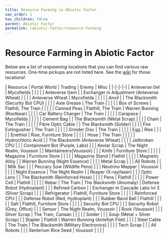 ```yaml
---
title: Resource Farming in Abiotic Factor
nav_order: 1
has_children: false
parent: Abiotic Factor
permalink: /abiotic-factor/resource-farming
---
```

# Resource Farming in Abiotic Factor

Below are a list of *respawning* locations that you can find various raw resources. One-time pickups are not listed here. See the [wiki](https://abioticfactor.wiki.gg/wiki/Abiotic_Factor_Wiki) for those locations!

| Resource | Portal World | Trading | Enemy | Misc |
|-|-|-|-|
| Anteverse Gel | Mycofields | | | |
| Anteverse Gem | | Exchanger in Adjustment (Anteverse Wheat) | | |
| Anteverse Wheat | Mycofields | | | |
| Anvil | | The Blacksmith (Security Bot CPU) | | |
| Axle Grease | The Train | | | |
| Box of Screws | Flathill, The Train | | | |
| Canned Peas | Flathill, The Train | Warren Bunning (Rootbear) | | |
| Car Battery Charger | The Train | | | |
| Carapace | Mycofields | | | |
| Cement Bag | | The Blacksmith (Metal Scrap) | | |
| Chain | The Train | | | |
| Fibre Optic Cable | | The Blacksmith (Solder) | | |
| Fire Extinguisher | The Train | | | |
| Grinder Disc | The Train | | | |
| Egg | Rise | | | |
| Enethiol | Rise, Furniture Store | | | |
| Hose | The Train | | | |
| Hydrochloric Acid | | The Blacksmith (Anteverse Wheat) | | |
| Jailbroken CPU | | | Containment Bot (Purple, Labs) | |
| Kevlar Scrap | The Night Realm, Voussoir | | Maintaineers(Voussoir) | |
| Knife | Furniture Store | | | |
| Magazine | Furniture Store | | | |
| Magazine Stand | Flathill | | | |
| Magnetic Alloy | | Warren Bunning (Night Essence) | | |
| Metal Scrap | | | All Robots | |
| Milk Sac | | | Peccary Sow (Wildlife Pens) | |
| Neutrino Mapper | Voussoir | | | |
| Night Essence | The Night Realm | | Reaper (X-ray/laser) | |
| Optic Lens | | The Blacksmith (Reinforced Hose) | | |
| Pens | Flathill | | | |
| Power Cell | Flathill | | | |
| Rebar | The Train | The Blacksmith (Anomaly) | Defense Robot (Hydroplant) | |
| Refined Carbon | | Exchanger in Cascade Labs lvl 3 (Silver Scrap) | | |
| Refrigerator | Flathill, Furniture Store | | | |
| Reinforced CPU | | | Defense Robot (Red, Hydroplant) | |
| Rubber Band Ball | Flathill | | | |
| Salt | Flathill, Furniture Store | | | |
| Security Bot CPU | | | Security Robot (Grey, Office) | |
| Sensor | The Night Realm, Voussoir | | Rook (Voussoir) | |
| Silver Scrap | The Train, Canaan | | | |
| Solder | | | Soup (Metal + Silver Scrap) |
| Stapler | Flathill | Warren Bunning (Antefish Filet) | | |
| Steel Cable | The Train | The Blacksmith (Military Electronics) | | |
| Tech Scrap | | | All Robots | |
| Xanterium Rice Seed | Voussoir | | | |
